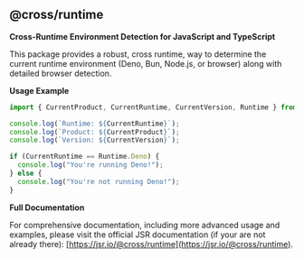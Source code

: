 ## @cross/runtime

**Cross-Runtime Environment Detection for JavaScript and TypeScript**

This package provides a robust, cross runtime, way to determine the current runtime environment (Deno, Bun, Node.js, or browser) along with detailed browser detection.

**Usage Example**

```javascript
import { CurrentProduct, CurrentRuntime, CurrentVersion, Runtime } from "@cross/runtime";

console.log(`Runtime: ${CurrentRuntime}`);
console.log(`Product: ${CurrentProduct}`);
console.log(`Version: ${CurrentVersion}`);

if (CurrentRuntime == Runtime.Deno) {
  console.log("You're running Deno!");
} else {
  console.log("You're not running Deno!");
}
```

**Full Documentation**

For comprehensive documentation, including more advanced usage and examples, please visit the official JSR documentation (if your are not already there):
[https://jsr.io/@cross/runtime](https://jsr.io/@cross/runtime).
